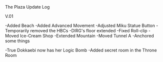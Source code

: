 The Plaza Update Log

V.01

-Added Beach
-Added Advanced Movement
-Adjusted Miku Statue Button
-Temporarily removed the HBCs
-DIRG's floor extended
-Fixed Roll-clip
-Moved Ice-Cream Shop
-Extended Mountain
-Moved Tunnel A
-Anchored some things

-True Dokkaebi now has her Logic Bomb
-Added secret room in the Throne Room
